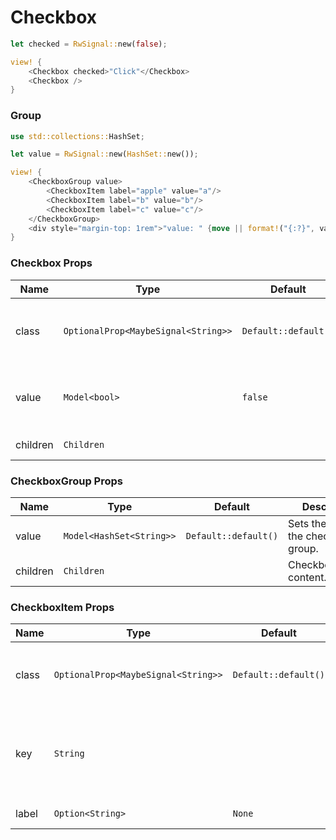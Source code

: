 # Checkbox

```rust demo
let checked = RwSignal::new(false);

view! {
    <Checkbox checked>"Click"</Checkbox>
    <Checkbox />
}
```

### Group

```rust demo
use std::collections::HashSet;

let value = RwSignal::new(HashSet::new());

view! {
    <CheckboxGroup value>
        <CheckboxItem label="apple" value="a"/>
        <CheckboxItem label="b" value="b"/>
        <CheckboxItem label="c" value="c"/>
    </CheckboxGroup>
    <div style="margin-top: 1rem">"value: " {move || format!("{:?}", value.get())}</div>
}
```

### Checkbox Props

| Name     | Type                                | Default              | Description                                 |
| -------- | ----------------------------------- | -------------------- | ------------------------------------------- |
| class    | `OptionalProp<MaybeSignal<String>>` | `Default::default()` | Addtional classes for the checkbox element. |
| value    | `Model<bool>`                       | `false`              | Whether the checkbox is being checked.      |
| children | `Children`                          |                      | Checkbox's content.                         |

### CheckboxGroup Props

| Name     | Type                     | Default              | Description                           |
| -------- | ------------------------ | -------------------- | ------------------------------------- |
| value    | `Model<HashSet<String>>` | `Default::default()` | Sets the value of the checkbox group. |
| children | `Children`               |                      | CheckboxGroup's content.              |

### CheckboxItem Props

| Name | Type | Default | Description |
| --- | --- | --- | --- |
| class | `OptionalProp<MaybeSignal<String>>` | `Default::default()` | Addtional classes for the checkbox element. |
| key | `String` |  | The key of the checkbox to be used in a checkbox group. |
| label | `Option<String>` | `None` | Checkbox's label. |
